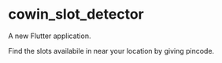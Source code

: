 # cowin_slot_detector

A new Flutter application.

Find the slots availabile in near your location by giving pincode.
